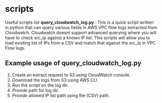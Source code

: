 # scripts
Useful scripts list 
 **query_cloudwatch_log.py** : This is a quick script written in python that can query various fields in AWS VPC flow logs extracted from Cloudwatch. Cloudwatch doesnt support advanced querying where you will have to check src_ip against a known IP list. This scripts will allow you to load existing list of IPs from a CSV and match that against the src_ip in VPC Flow logs.
## Example usage of query_cloudwatch_log.py

1. Create an extract request to S3 using CloudWatch console.
2. Download the logs from S3 using AWS CLI.
3. Run the script on the log dir.
4. Provide path for log dir.
5. Provide allowed IP list path using file (CSV) path.

